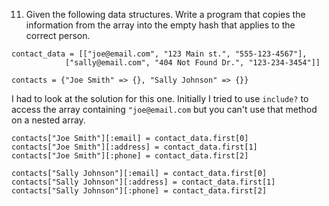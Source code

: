 11. Given the following data structures. Write a program that copies the information from the array into the empty hash that applies to the correct person.

```
contact_data = [["joe@email.com", "123 Main st.", "555-123-4567"],
            ["sally@email.com", "404 Not Found Dr.", "123-234-3454"]]

contacts = {"Joe Smith" => {}, "Sally Johnson" => {}}
```

I had to look at the solution for this one. Initially I tried to use `include?` to access the array containing `"joe@email.com` but you can't use that method on a nested array.

```
contacts["Joe Smith"][:email] = contact_data.first[0]
contacts["Joe Smith"][:address] = contact_data.first[1]
contacts["Joe Smith"][:phone] = contact_data.first[2]

contacts["Sally Johnson"][:email] = contact_data.first[0]
contacts["Sally Johnson"][:address] = contact_data.first[1]
contacts["Sally Johnson"][:phone] = contact_data.first[2]
```

